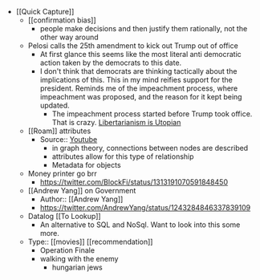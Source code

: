 - [[Quick Capture]]
    - [[confirmation bias]]
        - people make decisions and then justify them rationally, not the other way around
    - Pelosi calls the 25th amendment to kick out Trump out of office
        - At first glance this seems like the most literal anti democratic action taken by the democrats to this date. 
        - I don't think that democrats are thinking tactically about the implications of this. This in my mind reifies support for the president. Reminds me of the impeachment process, where impeachment was proposed, and the reason for it kept being updated. 
            - The impeachment process started before Trump took office. That is crazy.
[Libertarianism is Utopian](Libertarianism%20is%20Utopian.md)
    - [[Roam]] attributes
        - Source:: [Youtube](https://www.youtube.com/watch?v=uWXm85VFOQs)
            - in graph theory, connections between nodes are described
            - attributes allow for this type of relationship
            - Metadata for objects
    - Money printer go brr
        - https://twitter.com/BlockFi/status/1313191070591848450
    - [[Andrew Yang]] on Government
        - Author:: [[Andrew Yang]]
        - https://twitter.com/AndrewYang/status/1243284846337839109
    - Datalog [[To Lookup]]
        - An alternative to SQL and NoSql. Want to look into this some more.
    - Type:: [[movies]] [[recommendation]]
        - Operation Finale
        - walking with the enemy
            - hungarian jews
